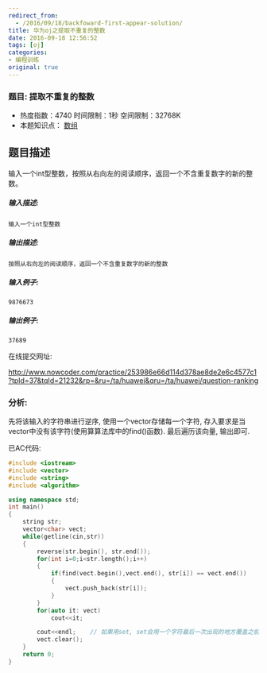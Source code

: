 ```yaml
---
redirect_from:
  - /2016/09/18/backfoward-first-appear-solution/
title: 华为oj之提取不重复的整数
date: 2016-09-18 12:56:52
tags: [oj]
categories:
- 编程训练
original: true
---
```


### 题目: 提取不重复的整数

- 热度指数：4740    时间限制：1秒    空间限制：32768K
- 本题知识点： [数组](http://www.nowcoder.com/questionCenter?questionTypes=000100&mutiTagIds=578)


## 题目描述

输入一个int型整数，按照从右向左的阅读顺序，返回一个不含重复数字的新的整数。

##### **输入描述:**

```
输入一个int型整数
```

##### **输出描述:**

```
按照从右向左的阅读顺序，返回一个不含重复数字的新的整数
```

##### **输入例子:**

```
9876673

```

##### **输出例子:**

```
37689
```



在线提交网址:

http://www.nowcoder.com/practice/253986e66d114d378ae8de2e6c4577c1?tpId=37&tqId=21232&rp=&ru=/ta/huawei&qru=/ta/huawei/question-ranking



### 分析:

先将该输入的字符串进行逆序, 使用一个vector存储每一个字符, 存入要求是当vector中没有该字符(使用算算法库中的find()函数). 最后遍历该向量, 输出即可.



已AC代码:

```cpp
#include <iostream>
#include <vector>
#include <string>
#include <algorithm>

using namespace std;
int main()
{
	string str;
	vector<char> vect;
	while(getline(cin,str))
	{
		reverse(str.begin(), str.end());		
		for(int i=0;i<str.length();i++)
		{
			if(find(vect.begin(),vect.end(), str[i]) == vect.end())
			{
				vect.push_back(str[i]);  
			}
		}
		for(auto it: vect)
			cout<<it;

		cout<<endl;    // 如果用set, set会用一个字符最后一次出现的地方覆盖之前的, 此处不能用
		vect.clear();
	}
	return 0; 
}
```





